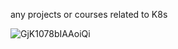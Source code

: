any projects or courses related to K8s

![GjK1078bIAAoiQi](https://github.com/user-attachments/assets/fa09a71a-7381-4153-b0ea-3a1a975e4f8b)
